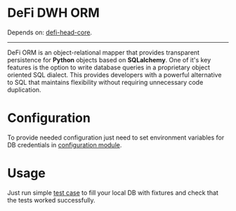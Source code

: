 # DeFi DWH ORM

Depends on: [defi-head-core](https://github.com/e183b796621afbf902067460/defi-head-core).

---

DeFi ORM is an object-relational mapper that provides transparent persistence for __Python__ objects based on __SQLalchemy__. One of it's key features is the option to write database queries in a proprietary object oriented SQL dialect. This provides developers with a powerful alternative to SQL that maintains flexibility without requiring unnecessary code duplication.

# Configuration
To provide needed configuration just need to set environment variables for DB credentials in [configuration module](https://github.com/e183b796621afbf902067460/defi-dwh-orm/blob/master/cfg/engine.py).

# Usage
Just run simple [test case](https://github.com/e183b796621afbf902067460/defi-dwh-orm/blob/master/tests/test_.py) to fill your local DB with fixtures and check that the tests worked successfully.
